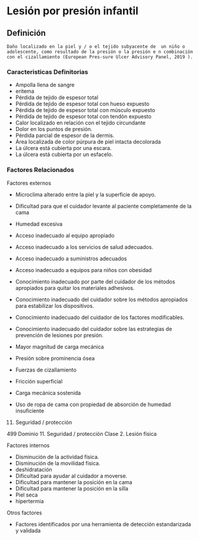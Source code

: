 # Lesión por presión infantil
## Definición
	Daño localizado en la piel y / o el tejido subyacente de  un niño o adolescente, como resultado de la presión o la presión e n combinación con el cizallamiento (European Pres-sure Ulcer Advisory Panel, 2019 ).

### Caracteristicas Definitorias
- Ampolla llena de sangre   
- eritema   
- Pérdida de tejido de espesor 
total  
- Pérdida de tejido de espesor 
total con hueso expuesto   
- Pérdida de tejido de espesor 
total con músculo expuesto   
- Pérdida de tejido de espesor 
total con tendón expuesto    
- Calor localizado en relación con 
el tejido circundante   
- Dolor en los puntos de presión.   
- Pérdida parcial de espesor de la dermis.   
- Área localizada de color púrpura 
de piel intacta decolorada   
- La úlcera está cubierta por una escara.   
- La úlcera está cubierta por un esfacelo.

### Factores Relacionados
Factores externos   
- Microclima alterado entre la piel y 
la superficie de apoyo.   
- Dificultad para que el cuidador 
levante al paciente 
completamente de la cama   
- Humedad excesiva   
- Acceso inadecuado al equipo 
apropiado   
- Acceso inadecuado a los 
servicios de salud adecuados.   
- Acceso inadecuado a suministros 
adecuados   
- Acceso inadecuado a equipos 
para niños con obesidad   
- Conocimiento inadecuado por parte 
del cuidador de los métodos 
apropiados para quitar los 
materiales adhesivos.   
 
 
 
- Conocimiento inadecuado del 
cuidador sobre los métodos 
apropiados para estabilizar los 
dispositivos.   
- Conocimiento inadecuado del 
cuidador de los factores 
modificables.   
- Conocimiento inadecuado del 
cuidador sobre las estrategias 
de prevención de lesiones por 
presión.   
- Mayor magnitud de carga 
mecánica   
- Presión sobre prominencia ósea   
- Fuerzas de cizallamiento   
- Fricción superficial   
- Carga mecánica sostenida   
- Uso de ropa de cama con 
propiedad de absorción de 
humedad insuficiente   
 
 
 
 
 
 11. Seguridad / protección
 
 
 
 
 
 
 
499 
Dominio 11. Seguridad / protección  Clase 2. Lesión física  
 
 
 
Factores internos   
- Disminución de la actividad física.   
- Disminución de la movilidad física.   
- deshidratación   
- Dificultad para ayudar al cuidador 
a moverse.   
- Dificultad para mantener la 
posición en la cama   
- Dificultad para mantener la 
posición en la silla   
- Piel seca   
- hipertermia  
 
 
Otros factores   
- Factores identificados por una 
herramienta de detección 
estandarizada y validada

